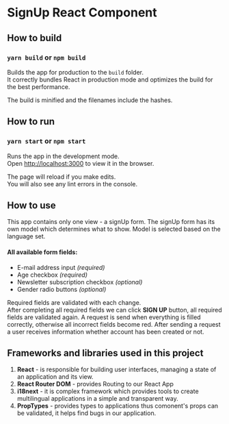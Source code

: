 # SignUp React Component

## How to build

### `yarn build` or `npm build`

Builds the app for production to the `build` folder.  
It correctly bundles React in production mode and optimizes the build for the best performance.

The build is minified and the filenames include the hashes.

## How to run 
### `yarn start` or `npm start`

Runs the app in the development mode.  
Open [http://localhost:3000](http://localhost:3000) to view it in the browser.

The page will reload if you make edits.  
You will also see any lint errors in the console.

## How to use
This app contains only one view - a signUp form. The signUp form has its own model which determines what to show. Model is selected based on the language set.

#### All available form fields: 
 * E-mail address input *(required)*
 * Age checkbox *(required)*
 * Newsletter subscription checkbox *(optional)*
 * Gender radio buttons *(optional)*

Required fields are validated with each change.  
After completing all required fields we can click **SIGN UP** button, all required fields are validated again. A request is send when everything is filled correctly, otherwise all incorrect fields become red. 
After sending a request a user receives information whether account has been created or not.

## Frameworks and libraries used in this project

1. **React** - is responsible for building user interfaces, managing a state of an application and its view.
2. **React Router DOM** - provides Routing to our React App
3. **i18next** - it is complex framework which provides tools to create multilingual applications in a simple and transparent way. 
4. **PropTypes** - provides types to applications thus comonent's props can be validated, it helps find bugs in our application. 



